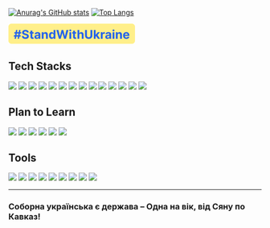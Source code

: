 [![Anurag's GitHub stats](https://github-readme-stats.vercel.app/api?username=Capella87&count_private=true?theme=radical&show_icons=true)](https://github.com/anuraghazra/github-readme-stats)
[![Top Langs](https://github-readme-stats.vercel.app/api/top-langs/?username=Capella87&langs_count=10&?theme=radical)](https://github.com/anuraghazra/github-readme-stats)

[![StandWithUkraine](https://raw.githubusercontent.com/vshymanskyy/StandWithUkraine/main/badges/StandWithUkraine.svg)](https://github.com/vshymanskyy/StandWithUkraine/blob/main/docs/README.md)

## Tech Stacks
<p float="left">
    <img src="https://img.shields.io/badge/.NET-5C2D91?style=for-the-badge&logo=.net&logoColor=white">
    <img src="https://img.shields.io/badge/C%23-239120?style=for-the-badge&logo=c-sharp&logoColor=white">
    <img src="https://img.shields.io/badge/python-3670A0?style=for-the-badge&logo=python&logoColor=ffdd54">
    <img src="https://img.shields.io/badge/Django-092E20?style=for-the-badge&logo=django&logoColor=white">
    <img src="https://img.shields.io/badge/C-00599C?style=for-the-badge&logo=c&logoColor=white">
    <img src="https://img.shields.io/badge/C%2B%2B-00599C?style=for-the-badge&logo=c%2B%2B&logoColor=white">
    <img src="https://img.shields.io/badge/ASP.NET Core-239120?style=for-the-badge&logo=dotnet&logoColor=white">
    <img src="https://img.shields.io/badge/MariaDB-003545?style=for-the-badge&logo=mariadb&logoColor=white">
    <img src="https://img.shields.io/badge/mysql-%2300f.svg?style=for-the-badge&logo=mysql&logoColor=white">
    <img src="https://img.shields.io/badge/sqlite-%2307405e.svg?style=for-the-badge&logo=sqlite&logoColor=white">
    <img src="https://img.shields.io/badge/Shell_Script-121011?style=for-the-badge&logo=gnu-bash&logoColor=white">
    <img src="https://img.shields.io/badge/Powershell-2CA5E0?style=for-the-badge&logo=powershell&logoColor=white">
    <img src="https://img.shields.io/badge/Microsoft_SQL_Server-CC2927?style=for-the-badge&logo=microsoft-sql-server&logoColor=white">
    <img src="https://img.shields.io/badge/Java-ED8B00?style=for-the-badge&logo=OpenJDK&logoColor=white">
</p>

## Plan to Learn
<p float="left">
    <img src="https://img.shields.io/badge/Go-00ADD8?style=for-the-badge&logo=go&logoColor=white">
    <img src="https://img.shields.io/badge/Rust-000000?style=for-the-badge&logo=rust&logoColor=white">
    <img src="https://img.shields.io/badge/Lua-2C2D72?style=for-the-badge&logo=lua&logoColor=white">
    <img src="https://img.shields.io/badge/Unity-100000?style=for-the-badge&logo=unity&logoColor=white">
    <img src="https://img.shields.io/badge/MongoDB-4EA94B?style=for-the-badge&logo=mongodb&logoColor=white">
    <img src="https://img.shields.io/badge/R-276DC3?style=for-the-badge&logo=r&logoColor=white">
</p>

## Tools
<p float="left">
    <img src="https://img.shields.io/badge/Visual Studio-5C2D91?style=for-the-badge&logo=VisualStudio&logoColor=white">
    <img src="https://img.shields.io/badge/Visual_Studio_Code-007ACC?style=for-the-badge&logo=visual%20studio%20code&logoColor=white">
    <img src="https://img.shields.io/badge/Notepad++-90E59A.svg?style=for-the-badge&logo=notepad%2B%2B&logoColor=black">
    <img src="https://img.shields.io/badge/PyCharm-000000?style=for-the-badge&logo=pycharm&logoColor=white">
    <img src="https://img.shields.io/badge/IntelliJ%20IDEA-000000?style=for-the-badge&logo=Intellij%20Idea&logoColor=white">
    <img src="https://img.shields.io/badge/CLion-000000?style=for-the-badge&logo=CLion&logoColor=white">
    <img src="https://img.shields.io/badge/DataGrip-000000?style=for-the-badge&logo=DataGrip&logoColor=white">
    <img src="https://img.shields.io/badge/Rider-000000?style=for-the-badge&logo=Rider&logoColor=white">
    <img src="https://img.shields.io/badge/Postman-ff6c37?style=for-the-badge&logo=Postman&logoColor=white">
</p>

---

### Соборна українська є держава – Одна на вік, від Сяну по Кавказ!
